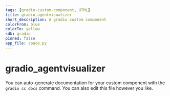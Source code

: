 ```yaml
---
tags: [gradio-custom-component, HTML]
title: gradio_agentvisualizer
short_description: A gradio custom component
colorFrom: blue
colorTo: yellow
sdk: gradio
pinned: false
app_file: space.py
---
```


# gradio_agentvisualizer

You can auto-generate documentation for your custom component with the `gradio cc docs` command.
You can also edit this file however you like.
